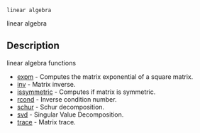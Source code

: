 

	
	linear algebra

linear algebra

## Description
linear algebra functions


* [expm](expm.md) - Computes the matrix exponential of a square matrix.
* [inv](inv.md) - Matrix inverse.
* [issymmetric](issymmetric.md) - Computes if matrix is symmetric.
* [rcond](rcond.md) - Inverse condition number.
* [schur](schur.md) - Schur decomposition.
* [svd](svd.md) - Singular Value Decomposition.
* [trace](trace.md) - Matrix trace.



